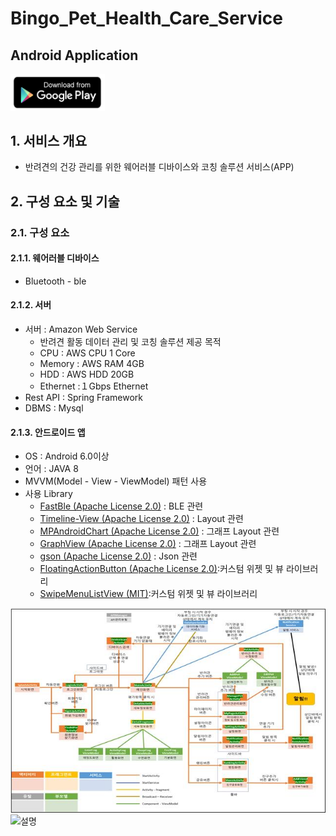 # Bingo_Pet_Health_Care_Service
## Android Application

<a href="https://play.google.com/store/apps/details?id=kr.co.jmsmart.bingo"><img src="./playstore.jpg" width="30%"/></a>

## 1. 서비스 개요
* 반려견의 건강 관리를 위한 웨어러블 디바이스와 코칭 솔루션 서비스(APP)

## 2. 구성 요소 및 기술
### 2.1. 구성 요소 
#### 2.1.1. 웨어러블 디바이스
* Bluetooth - ble
#### 2.1.2. 서버
* 서버 : Amazon Web Service
  * 반려견 활동 데이터 관리 및 코칭 솔루션 제공 목적 
  * CPU : AWS CPU 1 Core
  * Memory : AWS RAM 4GB
  * HDD : AWS HDD 20GB
  * Ethernet :１Gbps Ethernet
* Rest API : Spring Framework
* DBMS : Mysql
#### 2.1.3. 안드로이드 앱
* OS : Android 6.0이상
* 언어 : JAVA 8
* MVVM(Model - View - ViewModel) 패턴 사용
* 사용 Library 
  * [FastBle (Apache License 2.0)](
https://github.com/Jasonchenlijian/FastBle) : BLE 관련
  * [Timeline-View (Apache License 2.0)](https://github.com/vipulasri/Timeline-View) : Layout 관련
  * [MPAndroidChart (Apache License 2.0)](https://github.com/PhilJay/MPAndroidChart) : 그래프 Layout 관련
  * [GraphView (Apache License 2.0)](https://github.com/jjoe64/GraphView) : 그래프 Layout 관련
  * [gson (Apache License 2.0)](https://github.com/google/gson
) : Json 관련
  * [FloatingActionButton (Apache License 2.0)](https://github.com/Clans/FloatingActionButton):커스텀 위젯 및 뷰 라이브러리
  * [SwipeMenuListView (MIT)](https://github.com/baoyongzhang/SwipeMenuListView):커스텀 위젯 및 뷰 라이브러리

![Component](./Component.jpg)
![설명](./설명.jpg)